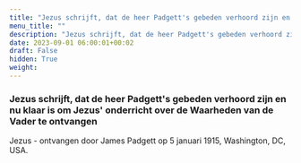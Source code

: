 ```yaml
---
title: "Jezus schrijft, dat de heer Padgett's gebeden verhoord zijn en nu klaar is om Jezus' onderricht over de Waarheden van de Vader te ontvangen"
menu_title: ""
description: "Jezus schrijft, dat de heer Padgett's gebeden verhoord zijn en nu klaar is om Jezus' onderricht over de Waarheden van de Vader te ontvangen"
date: 2023-09-01 06:00:01+00:02
draft: False
hidden: True
weight:
---
```

### Jezus schrijft, dat de heer Padgett's gebeden verhoord zijn en nu klaar is om Jezus' onderricht over de Waarheden van de Vader te ontvangen

Jezus - ontvangen door James Padgett op 5 januari 1915, Washington, DC, USA.
